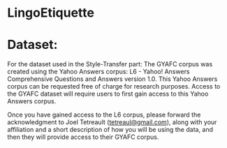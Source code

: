 # LingoEtiquette

# Dataset:
For the dataset used in the Style-Transfer part:
The GYAFC corpus was created using the Yahoo Answers corpus: L6 - Yahoo! Answers Comprehensive Questions and Answers version 1.0. This Yahoo Answers corpus can be requested free of charge for research purposes. Access to the GYAFC dataset will require users to first gain access to this Yahoo Answers corpus.

Once you have gained access to the L6 corpus, please forward the acknowledgment to Joel Tetreault (tetreaul@gmail.com), along with your affiliation and a short description of how you will be using the data, and then they will provide access to their GYAFC corpus.
